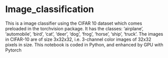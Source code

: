 # Image_classification
This is a image classifier using the CIFAR 10 dataset which comes preloaded in the torchvision package. It has the classes: ‘airplane’, ‘automobile’, ‘bird’, ‘cat’, ‘deer’, ‘dog’, ‘frog’, ‘horse’, ‘ship’, ‘truck’. The images in CIFAR-10 are of size 3x32x32, i.e. 3-channel color images of 32x32 pixels in size.
This notebook is coded in Python, and enhanced by GPU with Pytorch
